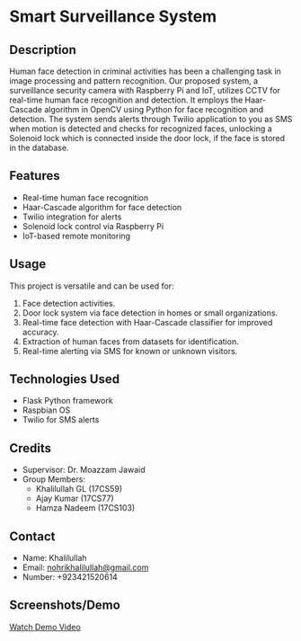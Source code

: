 # Smart Surveillance System

## Description

Human face detection in criminal activities has been a challenging task in image processing and pattern recognition. Our proposed system, a surveillance security camera with Raspberry Pi and IoT, utilizes CCTV for real-time human face recognition and detection. It employs the Haar-Cascade algorithm in OpenCV using Python for face recognition and detection. The system sends alerts through Twilio application to you as SMS when motion is detected and checks for recognized faces, unlocking a Solenoid lock which is connected inside the door lock, if the face is stored in the database.

## Features

- Real-time human face recognition
- Haar-Cascade algorithm for face detection
- Twilio integration for alerts
- Solenoid lock control via Raspberry Pi
- IoT-based remote monitoring

## Usage

This project is versatile and can be used for:
1. Face detection activities.
2. Door lock system via face detection in homes or small organizations.
3. Real-time face detection with Haar-Cascade classifier for improved accuracy.
4. Extraction of human faces from datasets for identification.
5. Real-time alerting via SMS for known or unknown visitors.

## Technologies Used

- Flask Python framework
- Raspbian OS
- Twilio for SMS alerts

## Credits

- Supervisor: Dr. Moazzam Jawaid
- Group Members:
  - Khalilullah GL (17CS59)
  - Ajay Kumar (17CS77)
  - Hamza Nadeem (17CS103)

## Contact

- Name: Khalilullah
- Email: nohrikhalilullah@gmail.com
- Number: +923421520614

## Screenshots/Demo

[Watch Demo Video](https://github.com/Khalilullah-Nohri/FYP--Smart-surveillance-System-/blob/main/Group%2001%20(Presentation%20Vedio).mp4)
